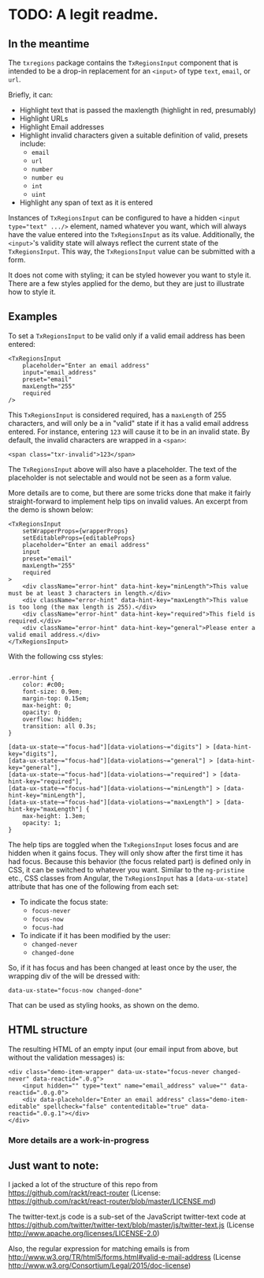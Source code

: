 # TODO: A legit readme.

## In the meantime

The `txregions` package contains the `TxRegionsInput` component that is intended to be a drop-in replacement for an `<input>` of type `text`, `email`, or `url`.

Briefly, it can:
* Highlight text that is passed the maxlength (highlight in red, presumably)
* Highlight URLs
* Highlight Email addresses
* Highlight invalid characters given a suitable definition of valid, presets include:
  * `email`
  * `url`
  * `number`
  * `number eu`
  * `int`
  * `uint`
* Highlight any span of text as it is entered

Instances of `TxRegionsInput` can be configured to have a hidden `<input type="text" .../>` element, named whatever you want, which will always have the value entered into the `TxRegionsInput` as its value. Additionally, the `<input>`'s validity state will always reflect the current state of the `TxRegionsInput`. This way, the `TxRegionsInput` value can be submitted with a form.

It does not come with styling; it can be styled however you want to style it. There are a few styles applied for the demo, but they are just to illustrate how to style it.

## Examples

To set a `TxRegionsInput` to be valid only if a valid email address has been entered:

```
<TxRegionsInput
    placeholder="Enter an email address"
    input="email_address"
    preset="email"
    maxLength="255"
    required
/>
```

This `TxRegionsInput` is considered required, has a `maxLength` of 255 characters, and will only be a in "valid" state if it has a valid email address entered. For instance, entering `123` will cause it to be in an invalid state. By default, the invalid characters are wrapped in a `<span>`:

```
<span class="txr-invalid">123</span>
```

The `TxRegionsInput` above will also have a placeholder. The text of the placeholder is not selectable and would not be seen as a form value.

More details are to come, but there are some tricks done that make it fairly straight-forward to implement help tips on invalid values. An excerpt from the demo is shown below:

```
<TxRegionsInput
    setWrapperProps={wrapperProps}
    setEditableProps={editableProps}
    placeholder="Enter an email address"
    input
    preset="email"
    maxLength="255"
    required
>
    <div className="error-hint" data-hint-key="minLength">This value must be at least 3 characters in length.</div>
    <div className="error-hint" data-hint-key="maxLength">This value is too long (the max length is 255).</div>
    <div className="error-hint" data-hint-key="required">This field is required.</div>
    <div className="error-hint" data-hint-key="general">Please enter a valid email address.</div>
</TxRegionsInput>
```

With the following css styles:
```

.error-hint {
    color: #c00;
    font-size: 0.9em;
    margin-top: 0.15em;
    max-height: 0;
    opacity: 0;
    overflow: hidden;
    transition: all 0.3s;
}

[data-ux-state~="focus-had"][data-violations~="digits"] > [data-hint-key="digits"],
[data-ux-state~="focus-had"][data-violations~="general"] > [data-hint-key="general"],
[data-ux-state~="focus-had"][data-violations~="required"] > [data-hint-key="required"],
[data-ux-state~="focus-had"][data-violations~="minLength"] > [data-hint-key="minLength"],
[data-ux-state~="focus-had"][data-violations~="maxLength"] > [data-hint-key="maxLength"] {
    max-height: 1.3em;
    opacity: 1;
}
```

The help tips are toggled when the `TxRegionsInput` loses focus and are hidden when it gains focus. They will only show after the first time it has had focus. Because this behavior (the focus related part) is defined only in CSS, it can be switched to whatever you want. Similar to the `ng-pristine` etc., CSS classes from Angular, the `TxRegionsInput` has a `[data-ux-state]` attribute that has one of the following from each set:
* To indicate the focus state:
  * `focus-never`
  * `focus-now`
  * `focus-had`
* To indicate if it has been modified by the user:
  * `changed-never`
  * `changed-done`

So, if it has focus and has been changed at least once by the user, the wrapping div of the will be dressed with:
```
data-ux-state="focus-now changed-done"
```

That can be used as styling hooks, as shown on the demo.

## HTML structure

The resulting HTML of an empty input (our email input from above, but without the validation messages) is:

```
<div class="demo-item-wrapper" data-ux-state="focus-never changed-never" data-reactid=".0.g">
    <input hidden="" type="text" name="email_address" value="" data-reactid=".0.g.0">
    <div data-placeholder="Enter an email address" class="demo-item-editable" spellcheck="false" contenteditable="true" data-reactid=".0.g.1"></div>
</div>
```

### More details are a work-in-progress


## Just want to note:

I jacked a lot of the structure of this repo from https://github.com/rackt/react-router (License: https://github.com/rackt/react-router/blob/master/LICENSE.md)

The twitter-text.js code is a sub-set of the JavaScript twitter-text code at https://github.com/twitter/twitter-text/blob/master/js/twitter-text.js (License http://www.apache.org/licenses/LICENSE-2.0)

Also, the regular expression for matching emails is from http://www.w3.org/TR/html5/forms.html#valid-e-mail-address (License http://www.w3.org/Consortium/Legal/2015/doc-license)

